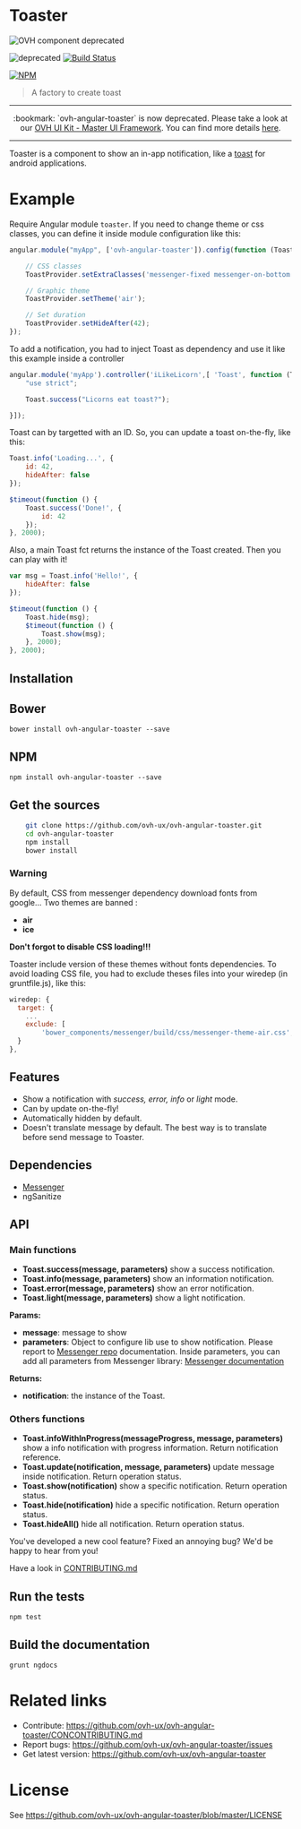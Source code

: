 # Toaster

![OVH component deprecated](https://user-images.githubusercontent.com/3379410/27423263-520b94d8-5731-11e7-996a-f8579e70c33b.png)

![deprecated](https://img.shields.io/badge/status-deprecated-red.svg) [![Build Status](https://travis-ci.org/ovh-ux/ovh-angular-toaster.svg)](https://travis-ci.org/ovh-ux/ovh-angular-toaster)

[![NPM](https://nodei.co/npm/ovh-angular-toaster.png?downloads=true&downloadRank=true&stars=true)](https://nodei.co/npm/ovh-angular-toaster/)

> A factory to create toast

---

<div align="center">
:bookmark: `ovh-angular-toaster` is now deprecated. Please take a look at our <a href="https://github.com/ovh-ux/ovh-ui-kit" target="_blank">OVH UI Kit - Master UI Framework</a>. You can find more details <a href="http://master.ui-kit.ovh/#!/ovh-ui-kit/message" target="_blank">here</a>.
</div>

---


Toaster is a component to show an in-app notification, like a [toast](http://developer.android.com/guide/topics/ui/notifiers/toasts.html) for android applications.

# Example

Require Angular module `toaster`.
If you need to change theme or css classes, you can define it inside module configuration like this:

 ```javascript
 angular.module("myApp", ['ovh-angular-toaster']).config(function (ToastProvider) {

	 // CSS classes
     ToastProvider.setExtraClasses('messenger-fixed messenger-on-bottom messenger-on-right');

     // Graphic theme
     ToastProvider.setTheme('air');

     // Set duration
     ToastProvider.setHideAfter(42);
 });
 ```

 To add a notification, you had to inject Toast as dependency and use it like this example inside a controller

 ```javascript
 angular.module('myApp').controller('iLikeLicorn',[ 'Toast', function (Toast) {
     "use strict";

     Toast.success("Licorns eat toast?");

 }]);
 ```
 Toast can by targetted with an ID. So, you can update a toast on-the-fly, like this:

 ```javascript
 Toast.info('Loading...', {
     id: 42,
     hideAfter: false
 });

 $timeout(function () {
     Toast.success('Done!', {
         id: 42
     });
 }, 2000);
 ```

 Also, a main Toast fct returns the instance of the Toast created. Then you can play with it!

 ```javascript
 var msg = Toast.info('Hello!', {
     hideAfter: false
 });

 $timeout(function () {
     Toast.hide(msg);
     $timeout(function () {
         Toast.show(msg);
     }, 2000);
 }, 2000);
 ```

## Installation

## Bower

    bower install ovh-angular-toaster --save

## NPM

    npm install ovh-angular-toaster --save

## Get the sources

```bash
    git clone https://github.com/ovh-ux/ovh-angular-toaster.git
    cd ovh-angular-toaster
    npm install
    bower install
```

### __Warning__
By default, CSS from messenger dependency download fonts from google...
Two themes are banned :
* __air__
* __ice__

__Don't forgot to disable CSS loading!!!__

Toaster include version of these themes without fonts dependencies.
To avoid loading CSS file, you had to exclude theses files into your wiredep (in gruntfile.js), like this:

```javascript
wiredep: {
  target: {
    ...
    exclude: [
        'bower_components/messenger/build/css/messenger-theme-air.css',              'bower_components/messenger/build/css/messenger-theme-ice.css']
  }
},
```

## Features

 * Show a notification with _success, error, info_ or _light_ mode.
 * Can by update on-the-fly!
 * Automatically hidden by default.
 * Doesn't translate message by default. The best way is to translate before send message to Toaster.

## Dependencies

 * [Messenger](https://github.com/HubSpot/messenger)
 * ngSanitize


## API

### Main functions

 * __Toast.success(message, parameters)__ show a success notification.
 * __Toast.info(message, parameters)__ show an information notification.
 * __Toast.error(message, parameters)__ show an error notification.
 * __Toast.light(message, parameters)__ show a light notification.

 __Params:__
  * __message__: message to show
  * __parameters__: Object to configure lib use to show notification. Please report to [Messenger repo](https://github.com/HubSpot/messenger) documentation. Inside parameters, you can add all parameters from Messenger library: [Messenger documentation](https://github.com/HubSpot/messenger/blob/master/docs/intro.md)

 __Returns:__
  * __notification__: the instance of the Toast.

### Others functions

 * __Toast.infoWithInProgress(messageProgress, message, parameters)__ show a info notification with progress information. Return notification reference.
 * __Toast.update(notification, message, parameters)__ update message inside notification. Return operation status.
 * __Toast.show(notification)__ show a specific notification. Return operation status.
 * __Toast.hide(notification)__ hide a specific notification. Return operation status.
 * __Toast.hideAll()__ hide all notification. Return operation status.



 You've developed a new cool feature? Fixed an annoying bug? We'd be happy
 to hear from you!

 Have a look in [CONTRIBUTING.md](https://github.com/ovh-ux/ovh-angular-toaster/blob/master/CONTRIBUTING.md)

 ## Run the tests

 ```
 npm test
 ```

 ## Build the documentation

 ```
 grunt ngdocs
 ```

 # Related links

  * Contribute: https://github.com/ovh-ux/ovh-angular-toaster/CONCONTRIBUTING.md
  * Report bugs: https://github.com/ovh-ux/ovh-angular-toaster/issues
  * Get latest version: https://github.com/ovh-ux/ovh-angular-toaster

 # License

 See https://github.com/ovh-ux/ovh-angular-toaster/blob/master/LICENSE
